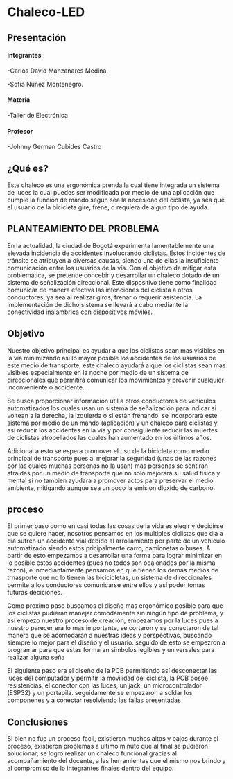 # Chaleco-LED

## Presentación 
#### Integrantes
  -Carlos David Manzanares Medina.
  
  -Sofia Nuñez Montenegro.
#### Materia 
   -Taller de Electrónica
#### Profesor 
   -Johnny German Cubides Castro
   
## ¿Qué es?

Este chaleco es una ergonómica prenda la cual tiene integrada un sistema de luces la cual puedes ser modificada por medio de una aplicación que cumple la función de mando segun sea la necesidad del ciclista, ya sea que el usuario de la bicicleta gire, frene, o requiera de algun tipo de ayuda.

## PLANTEAMIENTO DEL PROBLEMA

En la actualidad, la ciudad de Bogotá experimenta lamentablemente una elevada incidencia de accidentes involucrando ciclistas. Estos incidentes de tránsito se atribuyen a diversas causas, siendo una de ellas la insuficiente comunicación entre los usuarios de la vía. Con el objetivo de mitigar esta problemática, se pretende concebir y desarrollar un chaleco dotado de un sistema de señalización direccional. Este dispositivo tiene como finalidad comunicar de manera efectiva las intenciones del ciclista a otros conductores, ya sea al realizar giros, frenar o requerir asistencia. La implementación de dicho sistema se llevará a cabo mediante la conectividad inalámbrica con dispositivos móviles.

## Objetivo

Nuestro objetivo principal es ayudar a que los ciclistas sean mas visibles en la vía minimizando así lo mayor posible los accidentes de los usuarios de este medio de transporte, este chaleco ayudará a que los ciclistas sean mas visibles especialmente en la noche por medio de un sistema de direccionales que permitirá comunicar los movimientos y prevenir cualquier inconveniente o accidente.

Se busca proporcionar información útil a otros conductores de vehiculos automatizados los cuales usan un sistema de señalización para indicar si voltean a la derecha, la izquierda o si están frenando, se incorporará este sistema por medio de un mando (aplicación) y un chaleco para ciclistas y así reducir los accidentes en la vía y por consiguiente reducir las muertes de ciclistas atropellados las cuales han aumentado en los últimos años.

Adicional a esto se espera promover el uso de la bicicleta como medio principal de transporte pues al mejorar la seguridad (unas de las razones por las cuales muchas personas no la usan) mas personas se sentiran atraidas por un medio de transporte que no solo mejorará su salud fisica y mental si no tambien ayudara a promover actos para preservar el medio ambiente, mitigando aunque sea un poco la emision dioxido de carbono.

## proceso

El primer paso como en casi todas las cosas de la vida es elegir y decidirse que se quiere hacer, nosotros pensamos en los multiples ciclistas que dia a dia sufren un accidente vial debido al arrollamiento por parte de un vehiculo automatizado siendo estos pricipalmente carro, camionetas o buses. A partir de esto empezamos a desarrollar una forma para lograr minimizar en lo posible estos accidentes (pues no todos son ocaionados por la misma razon), e inmediantamente pensamos en que tienen los demas medios de trnasporte que no lo tienen las bicicicletas, un sistema de direccionales permite a los conductores comunicarse entre ellos y así poder tomas futuras deciciones.

Como proximo paso buscamos el diseño mas ergonómico posible para que los ciclistas pudieran manejar comodamente sin ningún tipo de problema, y así empezo nuestro proceso de creación, empezamos por la luces pues a nuestro parecer era lo mas importante, se cortaron y se conectaron de tal manera que se acomodaran a nuestras ideas y perspectivas, buscando siempre lo mejor para el diseño y el usuario. seguido de esto se empezron a programar para que estas formaran simbolos legibles y universales para realizar alguna seña

El siguiente paso era el diseño de la PCB permitiendo así desconectar las luces del computador y permitir la movilidad del ciclista, la PCB posee resistencias, el conector con las luces, un jack, un microcontrolador (ESP32) y un portapila. seguidamente se empezaron a soldar los componenes y a conectar resolviendo las fallas presentadas 

## Conclusiones 
Si bien no fue un proceso facil, existieron muchos altos y bajos durante el proceso, existieron problemas a ultimo minuto que al final se pudieron solucionar, se logro realizar un chaleco funcional gracias al acompañamiento del docente, a las herramientas que el mismo nos brindo y al compromiso de lo integrantes finales dentro del equipo.
